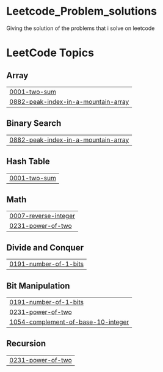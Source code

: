 # Leetcode_Problem_solutions
Giving the solution of the problems that i solve on leetcode

<!---LeetCode Topics Start-->
# LeetCode Topics
## Array
|  |
| ------- |
| [0001-two-sum](https://github.com/Binnaries20/Leetcode_Problem_solutions/tree/master/0001-two-sum) |
| [0882-peak-index-in-a-mountain-array](https://github.com/Binnaries20/Leetcode_Problem_solutions/tree/master/0882-peak-index-in-a-mountain-array) |
## Binary Search
|  |
| ------- |
| [0882-peak-index-in-a-mountain-array](https://github.com/Binnaries20/Leetcode_Problem_solutions/tree/master/0882-peak-index-in-a-mountain-array) |
## Hash Table
|  |
| ------- |
| [0001-two-sum](https://github.com/Binnaries20/Leetcode_Problem_solutions/tree/master/0001-two-sum) |
## Math
|  |
| ------- |
| [0007-reverse-integer](https://github.com/Binnaries20/Leetcode_Problem_solutions/tree/master/0007-reverse-integer) |
| [0231-power-of-two](https://github.com/Binnaries20/Leetcode_Problem_solutions/tree/master/0231-power-of-two) |
## Divide and Conquer
|  |
| ------- |
| [0191-number-of-1-bits](https://github.com/Binnaries20/Leetcode_Problem_solutions/tree/master/0191-number-of-1-bits) |
## Bit Manipulation
|  |
| ------- |
| [0191-number-of-1-bits](https://github.com/Binnaries20/Leetcode_Problem_solutions/tree/master/0191-number-of-1-bits) |
| [0231-power-of-two](https://github.com/Binnaries20/Leetcode_Problem_solutions/tree/master/0231-power-of-two) |
| [1054-complement-of-base-10-integer](https://github.com/Binnaries20/Leetcode_Problem_solutions/tree/master/1054-complement-of-base-10-integer) |
## Recursion
|  |
| ------- |
| [0231-power-of-two](https://github.com/Binnaries20/Leetcode_Problem_solutions/tree/master/0231-power-of-two) |
<!---LeetCode Topics End-->